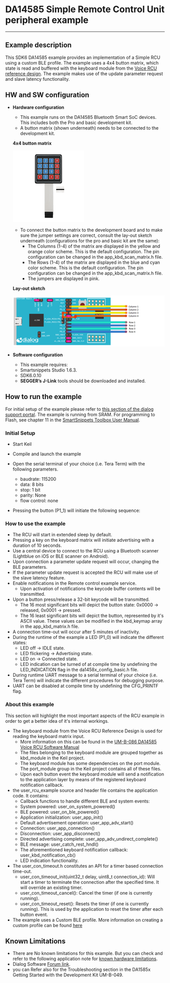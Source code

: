 # DA14585 Simple Remote Control Unit peripheral example

---


## Example description
This SDK6 DA14585 example provides an implementation of a Simple RCU using a custom BLE profile. The example uses a 4x4 button matrix, which state is read and buffered with the keyboard module from the [Voice RCU reference design](https://support.dialog-semiconductor.com/connectivity/product/da14585?qt-product_restricted_=5&qt-view__reference_designs__block_1=4#qt-view__reference_designs__block_1). The example makes use of the update parameter request and slave latency functionality.

## HW and SW configuration


* **Hardware configuration**

	- This example runs on the DA14585 Bluetooth Smart SoC devices. This includes both the Pro and basic development kit.
	- A button matrix (shown underneath) needs to be connected to the development kit.

	**4x4 button matrix**

	![breadboard](assets/buttonmatrix.png)

	- To connect the button matrix to the development board and to make sure the jumper settings are correct, consult the lay-out sketch underneath (configurations for the pro and basic kit are the same):
		- The Columns (1-4) of the matrix are displayed in the yellow and orange color scheme. This is the default configuration. The pin configuration can be changed in the app_kbd_scan_matrix.h file.
		- The Rows (1-4) of the matrix are displayed in the blue and cyan color scheme. This is the default configuration. The pin configuration can be changed in the app_kbd_scan_matrix.h file.
		- The jumpers are displayed in pink.

	**Lay-out sketch**

	![breadboard](assets/rcu_lay_out.png)

* **Software configuration**

	- This example requires:
    * Smartsnippets Studio 1.6.3.
    * SDK6.0.10
	- **SEGGER’s J-Link** tools should be downloaded and installed.


## How to run the example

For initial setup of the example please refer to [this section of the dialog support portal](https://support.dialog-semiconductor.com/resource/da1458x-example-setup).
The example is running from SRAM. For programming to Flash, see chapter 11 in the [SmartSnippets Toolbox User Manual](https://support.dialog-semiconductor.com/resource/um-b-083-smartsnippets-toolbox-user-manual).

### Initial Setup

 - Start Keil
 - Compile and launch the example
 - Open the serial terminal of your choice (i.e. Tera Term) with the following parameters.

	- baudrate: 115200
	- data: 8 bits
	- stop: 1 bit
	- parity: None
	- flow  control: none

 - Pressing the button (P1_1) will initiate the following sequence:

### How to use the example
- The RCU will start in extended sleep by default.
- Pressing a key on the keyboard matrix will initiate advertising with a duration of 10 seconds.
- Use a central device to connect to the RCU using a Bluetooth scanner (Lightblue on iOS or BLE scanner on Android).
 - Upon connection a parameter update request will occur, changing the BLE parameters.
 - If the parameter update request is accepted the RCU will make use of the slave latency feature.
- Enable notifications in the Remote control example service.
	- Upon activation of notifications the keycode buffer contents will be transmitted.
- Upon a button press/release a 32-bit keycode will be transmitted.
	-	The 16 most significant bits will depict the button state: 0x0000 -> released, 0x0001 -> pressed.
	- The 16 least significant bits will depict the button, represented by it's ASCII value. These values can be modified in the kbd_keymap array in the app_kbd_matrix.h file.
- A connection time-out will occur after 5 minutes of inactivity.
- During the runtime of the example a LED (P1_0) will indicate the different states:
	- LED off -> IDLE state.
	- LED flickering -> Advertising state.
	- LED on -> Connected state.
	- LED indication can be turned of at compile time by undefining the LED_INDICATION flag in the da1458x_config_basic.h file.
-  During runtime UART message to a serial terminal of your choice (i.e. Tera Term) will indicate the different procedures for debugging purpose.
 - UART can be disabled at compile time by undefining the CFG_PRINTF flag.  

### About this example
This section will highlight the most important aspects of the RCU example in order to get a better idea of it's internal workings.

- The keyboard module from the Voice RCU Reference Design is used for reading the keyboard matrix input.
	- More information on this can be found in the [UM-B-086 DA14585 Voice RCU Software Manual](https://support.dialog-semiconductor.com/resource/um-b-086-da14585-voice-rcu-software-manual)
	- The files belonging to the keyboard module are grouped together as kbd_module in the Keil project.
	- The keyboard module has some dependencies on the port module. The port_module group in the Keil project contains all of these files.
	- Upon each button event the keyboard module will send a notification to the application layer by means of the registered keyboard notification callback.
- the user_rcu_example source and header file contains the application code. It contains:
	- Callback functions to handle different BLE and system events:
	 - System powered: user_on_system_powered()
	 - BLE powered: user_on_ble_powered()
	 - Application initialization: user_app_init()
	 - Default advertisement operation: user_app_adv_start()
	 - Connection: user_app_connection()
	 - Disconnection: user_app_disconnect()
	 - Directed advertising complete: user_app_adv_undirect_complete()
	 - BLE message: user_catch_rest_hndl()
	- The aforementioned keyboard notification callback: user_kbd_notification_cb()
	- LED indication functionality.
- The user_con_timeout.h constitutes an API for a timer based connection time-out.
	- user_con_timeout_init(uint32_t delay, uint8_t connection_id): Will start a timer to terminate the connection after the specified time. It will override an existing timer.
	- user_con_timeout_cancel(): Cancel the timer (if one is currently running).
	- user_con_timeout_reset(): Resets the timer (if one is currently running). This is used by the application to reset the timer after each button event.
- The example uses a Custom BLE profile. More information on creating a custom profile can be found [here](https://support.dialog-semiconductor.com/resource/tutorial-3-custom-profile-gatt-cmd-examplev11)

## Known Limitations


- There are No known limitations for this example. But you can check and refer to the following application note for
[known hardware limitations](https://support.dialog-semiconductor.com/system/files/resources/DA1458x-KnownLimitations_2018_02_06.pdf "known hardware limitations").
- Dialog Software [Forum link](https://support.dialog-semiconductor.com/forums).
- you can Refer also for the Troubleshooting section in the DA1585x Getting Started with the Development Kit UM-B-049.

